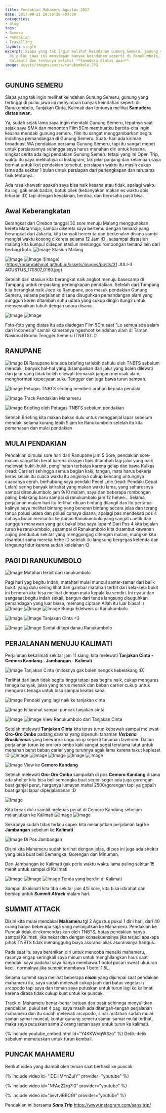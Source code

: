 ```yaml
---
title: Pendakian Mahameru Agustus 2017
date: 2017-09-21 20:50:39 +07:00
categories:
- blog
tags:
- Semeru
- Pendakian
- Travelling
layout: single
excerpt: Siapa yang tak ingin melihat keindahan Gunung Semeru, gunung yang tertinggi
  di pulau jawa ini menyimpan banyak keindahan seperti di Ranukumbolo, Tanjakan Cinta,
  Kalimati dan tentunya melihat **Samudera diatas awan**.
image: assets/images/posts/ranukumbolo.JPG
---
```


## **GUNUNG SEMERU**

Siapa yang tak ingin melihat keindahan Gunung Semeru, gunung yang tertinggi di pulau jawa ini menyimpan banyak keindahan seperti di Ranukumbolo, Tanjakan Cinta, Kalimati dan tentunya melihat **Samudera diatas awan**.

Ya, sudah sejak lama saya ingin mendaki Gunung Semeru, tepatnya saat sejak saya SMA dan menonton Film 5Cm membuatku bercita-cita ingin kesana mendaki gunung semeru, film itu sangat menggambarkan begitu indahnya pemandangan di Gunung Semeru.
Suatu hari ada kiriman broadcast WA pendakian bersama Gunung Semeru, tapi itu sangat mepet untuk persiapannya sehingga saya harus menahan diri untuk kesana, singkat cerita ada lagi pendakian Gunung Semeru tetapi yang ini Open Trip, waktu itu saya melihatnya di Instagram, tak pikir panjang dan kelamaan saya berniat untuk ikut pendakian tersebut, persiapan waktu itu masih cukup lama ada sekitar 1 bulan untuk persiapan dari perlengkapan dan terutama fisik tentunya.

Ada rasa khawatir apakah saya bisa naik kesana atau tidak, apalagi waktu itu lagi gak enak badan, batuk pilek (kebanyakan makan es waktu abis lebaran :D) tapi dengan keyakinan, berdoa, dan berusaha pasti bisa.

## **Awal Keberangkatan**
Berangkat dari Cirebon tanggal 30 sore menuju Malang menggunakan kereta Matarmaja, sampai dikereta saya bertemu dengan teman2 yang berangkat dari Jakarta, kita banyak bercerita dan berkenalan disana sambil mengisi waktu kosong dikereta selama 12 Jam :D , sesampai distasiun malang kita kumpul didepan stasiun menunggu rombongan teman2 lain dari berbagi kota. 
![Image](https://brianrakhmat.github.io/assets/images/posts/IMG_0584.JPG)
Stasiun Malang

![Image](https://brianrakhmat.github.io/assets/images/posts/IMG_0589.JPG)
![Image](https://brianrakhmat.github.io/assets/images/posts/IMG_0602.JPG)
![Image](https://brianrakhmat.github.io/assets/images/posts/31 JULI-3 AGUSTUS_170807_0160.jpg)

Setelah dari stasiun kita berangkat naik angkot menuju basecamp di Tumpang untuk re-packing perlengkapan pendakian. Setelah dari Tumpang kita berangkat naik Jeep ke Ranupane, pos masuk pendakian Gunung Semeru, selama perjalanan disana disuguhkan pemandangan alam yang sungguh keren ditambah suhu udara yang cukup dingin itung2 untuk menyesuaikan tubuh dengan udara disana.

![Image](https://brianrakhmat.github.io/assets/images/posts/IMG_0694.JPG)
![Image](https://brianrakhmat.github.io/assets/images/posts/IMG_0708.JPG)

Foto-foto yang diatas itu ada diadegan Film 5Cm saat "Lo semua ada salam dari Indonesia" sambil kameranya ngeshoot keindahan alam di Taman Nasional Bromo Tengger Semeru (TNBTS) :D

## **RANUPANE**
![Image](https://brianrakhmat.github.io/assets/images/posts/IMG_0725.JPG)
Di Ranupane kita ada briefing terlebih dahulu oleh TNBTS sebelum mendaki, banyak hal-hal yang disampaikan dari jalur yang boleh dilewati dan jalur yang tidak boleh dilewati termasuk jangan merusak alam, menghormati kepecyaan suku Tengger dan juga bawa turun sampah.

![Image](https://brianrakhmat.github.io/assets/images/posts/IMG_0728.JPG)
Petugas TNBTS sedang memberi arahan kepada pendaki

![Image](https://brianrakhmat.github.io/assets/images/posts/IMG_0732.JPG)
Track Pendakian Mahameru

![Image](https://brianrakhmat.github.io/assets/images/posts/IMG_0730.JPG)
Briefing oleh Petugas TNBTS sebelum pendakian 

Setelah Briefing kita makan bakso dulu untuk mengganjal lapar sebelum mendaki selama kurang lebih 5 jam ke Ranukumbolo setelah itu kita pemanasan dan mulai pendakian

## **MULAI PENDAKIAN**
Pendakian dimulai sore hari dari Ranupane jam 5 Sore, pendakian sore-malam sangatlah berat karena oksigen tipis ditambah lagi jalur yang naik melewati bukit-bukit, penglihatan terbatas karena gelap dan bawa Kulkas (read: Carrier) sehingga semua bagian kaki, tangan, mata harus bekerja keras selain itu cuaca waktu itu anginnya cukup kencang untungnya cuacanya cerah. 
berhubung saya pendaki Pecel Lele (read: Pendaki Cepat Lelah) sering banyak istirahat yang makan waktu lama, yang seharusnya sampai diranukumbolo jam 9/10 malam, saya dan beberapa rombongan paling belakang baru sampai di ranukumbolo jam 12 hehee...
Selama perjalanan malam hari itu terlihat ribuan bintang dilangit dan itu pertama kalinya saya melihat bintang yang beneran bintang secara jelas dan terang tanpa polusi udara dan polusi cahaya disana, apalagi pas mendekati pos 4 cahaya bulan memantul ke danau Ranukumbolo yang sangat cantik dan sungguh menawan yang gak bakal bisa saya lupain! 
Dari Pos 4 kita bejalan turun ke ranukumbolo, sesampai di Ranukumbolo kita disambut kawanan anjing penduduk sekitar yang menggongog ditengah malam, mungkin kita disambut sama mereka hehe :D setelah itu langsung bergegas ketenda dan langsung tidur karena sudah kelelahan :D

## **PAGI DI RANUKUMBOLO**
![Image](https://brianrakhmat.github.io/assets/images/posts/ranukumbolo.JPG)
Matahari terbit dari ranukumbolo

Pagi hari yag begitu Indah, matahari mulai muncul samar-samar dari balik bukit. yang dulu sering lihat dan gambar matahari terbit dari sela-sela bukit ini beneran aku bisa melihat dengan mata kepala ku sendiri. Ini nyata dan sangaaat begitu indah sekali, bangun dari tenda langsung disuguhkan pemandagan yang luar biasa, memang ciptaan Allah itu luar biasa! :)
![Image](https://brianrakhmat.github.io/assets/images/posts/238339.jpg)
![Image](https://brianrakhmat.github.io/assets/images/posts/IMG_0779.JPG)
![Image](https://brianrakhmat.github.io/assets/images/posts/IMG_0767.JPG)
Bunga Edelweis di Ranukumbolo

![Image](https://brianrakhmat.github.io/assets/images/posts/IMG_0776.JPG)
![Image](https://brianrakhmat.github.io/assets/images/posts/IMG_0777.JPG)
Tanjakan Cinta <3

![Image](https://brianrakhmat.github.io/assets/images/posts/IMG_0761.JPG)
![Image](https://brianrakhmat.github.io/assets/images/posts/IMG_0819.JPG)
Santai di tepi danau Ranukumbolo

## **PERJALANAN MENUJU KALIMATI**
Perjalanan kekalimati sekitar jam 11 siang, kita melewati **Tanjakan Cinta - Cemoro Kandang - Jambangan - Kalimati**

![Image](https://brianrakhmat.github.io/assets/images/posts/IMG_0777.JPG)
Tanjakan Cinta (mitosnya gak boleh nengok kebelakang :D)

Terlihat dari jauh tidak begitu tinggi tetapi pas begitu naik, cukup menguras tenaga banyak, jalan yang terus menaik dan beban carrier cukup untuk menguras tenaga untuk bisa sampai keatas sana.

![Image](https://brianrakhmat.github.io/assets/images/posts/IMG_0834.JPG)
Pendaki yang lagi naik ke tanjakan cinta

![Image](https://brianrakhmat.github.io/assets/images/posts/IMG_0835.JPG)
Istiarahat sampai puncak tanjakan cinta

![Image](https://brianrakhmat.github.io/assets/images/posts/IMG_0836.JPG)
![Image](https://brianrakhmat.github.io/assets/images/posts/IMG_0839.JPG)
View Ranukumbolo dari Tanjakan Cinta

Setelah melewati **Tanjakan Cinta** kita terus turun kebawah sampai melewati **Oro-Oro Ombo** padang savana yang dipenuhi tanaman ***Verbena Brasilliensis*** yang berwarna ungu mirip seperti tanaman lavender. Dalam perjalanan turun ke oro-oro ombo kaki sangat pegal terutama lutut untuk menahan berat beban carier yang turunnya agak lama karena takut kepleset :D
![Image](https://brianrakhmat.github.io/assets/images/posts/IMG_0853.JPG)
![Image](https://brianrakhmat.github.io/assets/images/posts/IMG_0850.JPG)
![Image](https://brianrakhmat.github.io/assets/images/posts/IMG_0854.JPG)
![Image](https://brianrakhmat.github.io/assets/images/posts/IMG_0855.JPG)
![Image](https://brianrakhmat.github.io/assets/images/posts/IMG_0859.JPG)

![Image](https://brianrakhmat.github.io/assets/images/posts/IMG_0863.JPG)
View ke **Cemoro Kandang**

Setelah melewati **Oro-Oro Ombo** sampailah di pos **Cemoro Kandang** disana ada shelter kita bisa beli semangka buat seger-seger ada juga gorengan buat ganjel perut, harganya lumayan mahal 2500/gorengan tapi ya gppalh buat ganjal lapar diperjalananan :D

![Image](https://brianrakhmat.github.io/assets/images/posts/IMG_0948.JPG)

Kita break dulu sambil melepas penat di Cemoro Kandang sebelum melanjutkan ke Kalimati
![Image](https://brianrakhmat.github.io/assets/images/posts/IMG_0867.JPG)
![Image](https://brianrakhmat.github.io/assets/images/posts/IMG_0866.JPG)

Sekiranya sudah tidak terlalu capek kita melanjutkan perjalanan lagi ke **Jambangan** sebelum ke **Kalimati**

![Image](https://brianrakhmat.github.io/assets/images/posts/IMG_0879.JPG)
Di Pos Jambangan

Disini kita Mahameru sudah terlihat dengan jelas, di pos ini juga ada shelter yang bisa buat beli Semangka, Gorengan dan Minuman.

Dari Jambangan ke Kalimati gak perlu waktu waktu lama paling sekitar 15 menit untuk sampai di Kalimati

![Image](https://brianrakhmat.github.io/assets/images/posts/IMG_0906.JPG)
![Image](https://brianrakhmat.github.io/assets/images/posts/IMG_0907.JPG)
![Image](https://brianrakhmat.github.io/assets/images/posts/IMG_0908.JPG)
Tenda yang berdiri di Kalimati

Sampai dikalimati kita tiba sekitar jam 4/5 sore, kita bisa istirahat dan bersiap untuk ***Summit Attack*** malam hari.

## **SUMMIT ATTACK**
Disini kita mulai mendakai **Mahameru** tgl 2 Agustus pukul 1 dini hari, dari 40 orang hanya beberapa saja yang melanjutkan ke Mahameru. Pendakian ke Puncak tidak direkomendasikan oleh TNBTS, batas pendakian hanya sampai Kalimati, jika nekat dan dengan konsekuensinya jika terjadi apa-apa pihak TNBTS tidak menanggung biaya asuransi alias asuransinya hangus..

Pada saat itu saya beranikan diri untuk mencoba menaiki mahameru, rasanya engap seringkali saya minum untuk menghilangkan haus saat mendaki saya padahal saya hanya membawa 1 botol pocari sweat ukuuran kecil, normalnya jika summit membawa 1 botol 1.5L. 

Selama summit saya melihat beberapa ***nisan*** yang dijumpai saat pendakian mahameru itu, saya sudah melewati cukup jauh dari batas vegetasi / arcopodo tapi saya dan teman saya putuskan untuk turun lagi ke kalimati karena dirasa tidak cukup kuat untuk ke puncak.

Track di Mahameru benar-benar batuan dan pasir sehinnga menyulitkan pendakian, pukul set 4 pagi saya masih ada ditengah-tengah perjalanan mahameru dan itu sudah melewati arcopodo, sinar matahari sudah mulai samar-samar muncul, kontur gunung semeru samar-samar mulai terlhat, maka saya putuskan sama 2 orang teman saya untuk turun ke kalimati.

{% include youtube_embed.html id="Y4KKWVqW3zo" %}
Detik-detik sebelum memutuskan untuk turun kembali.

## **PUNCAK MAHAMERU**

Berikut video yang diambil oleh teman saat berhasil ke puncak

{% include video id="iDEHMYnZulY" provider="youtube" %}

{% include video id="NFAc22rg7l0" provider="youtube" %}

{% include video id="aevtviBBCGI" provider="youtube" %}

Pendakian ini bersama ***Sans Trip*** https://www.instagram.com/sans.trip/